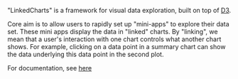 "LinkedCharts" is a framework for visual data exploration, built on top of [D3](http://d3js.org). 

Core aim is to allow 
users to rapidly set up "mini-apps" to explore their data set. These mini apps display the data in "linked" 
charts. By "linking", we mean that a user's interaction with one chart controls what another chart shows. For example, clicking
on a data point in a summary chart can show the data underlying this data point in the second plot.

For documentation, see [here](https://anders-biostat.github.io/linked-charts/)
